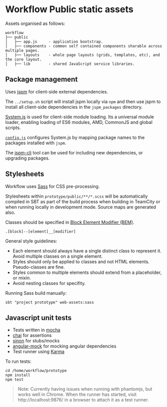# Workflow Public static assets
Assets organised as follows:

	workflow
	├── public
    │   ├── app.js     - application bootstrap.
    │   ├── components - common self contained components sharable across multiple pages.
    │   ├── layouts    - whole page layouts (grids, templates, etc), and the core layout.
    │   ├── lib        - shared JavaScript service libraries.


## Package management
Uses [jspm](http://jspm.io) for client-side external dependencies.

The `../setup.sh` script will install jspm locally via `npm` and then use
jspm to install all client-side dependencies in the `jspm_packages` directory.

[System.js](https://github.com/systemjs/systemjs) is used for client-side
module loading. Its a universal module loader, enabling loading of ES6 modules,
AMD, CommonJS and global scripts.

[`config.js`](config.js) configures System.js by mapping package names to the
packages installed with `jspm`.

The [jspm-cli](https://github.com/jspm/jspm-cli) tool can be used for
including new dependencies, or upgrading packages.

## Stylesheets
Workflow uses [Sass](http://sass-lang.com) for CSS pre-processing.

Stylesheets within `prototype/public/**/*.scss` will be automatically compiled
in SBT as part of the build process when building in TeamCity or when running
locally in development mode. Source maps are generated also.

Classes should be specified in [Block Element Modifier (BEM)](http://bem.info/).

	.[block]--[element]__[modifier]

General style guidelines:
- Each element should always have a single distinct class to represent it. Avoid multiple
classes on a single element.
- Styles should only be applied to classes and not HTML elements. Pseudo-classes are fine.
- Styles common to multiple elements should extend from a placeholder, or mixin.
- Avoid nesting classes for specifity.

Running Sass build manually:

	sbt "project prototype" web-assets:sass


## Javascript unit tests
- Tests written in [mocha](http://visionmedia.github.io/mocha/)
- [chai](http://chaijs.com/) for assertions
- [sinon](http://sinonjs.org/) for stubs/mocks
- [angular-mock](https://code.angularjs.org/1.2.20/docs/api/ngMock) for mocking angular dependencies
- Test runner using [Karma](http://karma-runner.github.io/)

To run tests:

    cd /home/workflow/prototype
    npm install
    npm test

> Note: Currently having issues when running with phantomjs, but works well in Chrome.
> When the runner has started, visit http://localhost:9876/ in a browser to attach it as a test runner.
